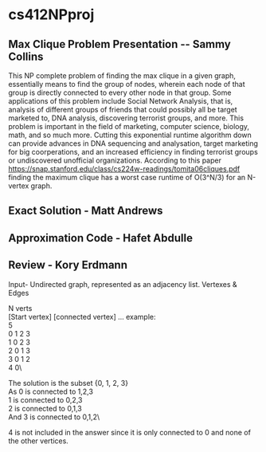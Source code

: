 # cs412NPproj

## Max Clique Problem Presentation -- Sammy Collins
This NP complete problem of finding the max clique in a given graph, essentially means to find the group of nodes, wherein each node of that group is directly connected to every other node in that group. Some applications of this problem include Social Network Analysis, that is, analysis of different groups of friends that could possibly all be target marketed to, DNA analysis, discovering terrorist groups, and more. This problem is important in the field of marketing, computer science, biology, math, and so much more. Cutting this exponential runtime algorithm down can provide advances in DNA sequencing and analysation, target marketing for big coorperations, and an increased efficiency in finding terrorist groups or undiscovered unofficial organizations. According to this paper https://snap.stanford.edu/class/cs224w-readings/tomita06cliques.pdf finding the maximum clique has a worst case runtime of O(3^N/3) for an N-vertex graph.
## Exact Solution - Matt Andrews
## Approximation Code - Hafet Abdulle
## Review - Kory Erdmann

Input- Undirected graph, represented as an adjacency list. Vertexes & Edges

N verts  
[Start vertex] [connected vertex] ...
example:\
5\
0 1 2 3\
1 0 2 3\
2 0 1 3\
3 0 1 2\
4 0\

The solution is the subset {0, 1, 2, 3}\
As 0 is connected to 1,2,3 \
1 is connected to 0,2,3\
2 is connected to 0,1,3\
And 3 is connected to 0,1,2\

4 is not included in the answer since it is only connected to 0 and none of the other vertices.


